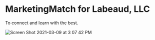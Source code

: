 # MarketingMatch for Labeaud, LLC
To connect and learn with the best.

![Screen Shot 2021-03-09 at 3 07 42 PM](https://user-images.githubusercontent.com/38847165/110538196-595e0000-80e9-11eb-8225-8d97c5a723f5.png)
